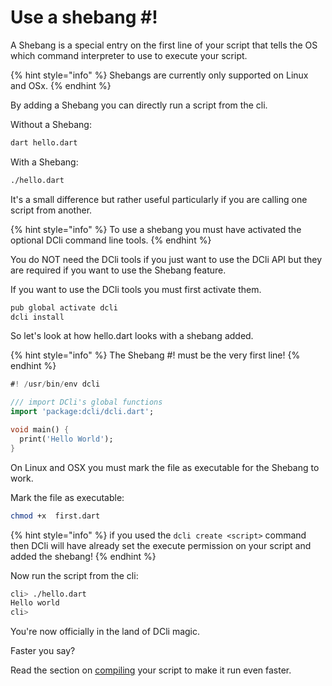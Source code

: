 # Use a shebang \#!

A Shebang is a special entry on the first line of your script that tells the OS which command interpreter to use to execute your script.

{% hint style="info" %}
Shebangs are currently only supported on Linux and OSx.
{% endhint %}

By adding a Shebang you can directly run a script from the cli.

Without a Shebang:

```bash
dart hello.dart
```

With a Shebang:

```bash
./hello.dart
```

It's a small difference but rather useful particularly if you are calling one script from another.

{% hint style="info" %}
To use a shebang you must have activated the optional DCli command line tools.
{% endhint %}

You do NOT need the DCli tools if you just want to use the DCli API but they are required if you want to use the Shebang feature.

If you want to use the DCli tools you must first activate them.

```bash
pub global activate dcli
dcli install
```

So let's look at how hello.dart looks with a shebang added.

{% hint style="info" %}
The Shebang \#! must be the very first line!
{% endhint %}

```dart
#! /usr/bin/env dcli

/// import DCli's global functions 
import 'package:dcli/dcli.dart';

void main() {
  print('Hello World');
}
```

On Linux and OSX you must mark the file as executable for the Shebang to work.

Mark the file as executable:

```bash
chmod +x  first.dart
```

{% hint style="info" %}
 if you used the `dcli create <script>` command then DCli will have already set the execute permission on your script and added the shebang!
{% endhint %}

Now run the script from the cli:

```bash
cli> ./hello.dart
Hello world
cli>
```

You're now officially in the land of DCli magic.

Faster you say?

Read the section on [compiling](../#compiling-to-native) your script to make it run even faster.

